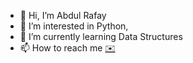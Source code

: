 - 👋 Hi, I’m Abdul Rafay
- 👀 I’m interested in Python, 
- 🌱 I’m currently learning Data Structures 
- 📫 How to reach me <a href="mailto:rafayrais2015@gmail.com" >:envelope:</a>

<!---
arafayr/arafayr is a ✨ special ✨ repository because its `README.md` (this file) appears on your GitHub profile.
You can click the Preview link to take a look at your changes.
--->

